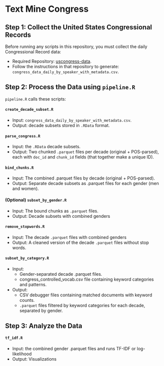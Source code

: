 # Text Mine Congress

## Step 1: Collect the United States Congressional Records
Before running any scripts in this repository, you must collect the daily Congressional Record data:
- Required Repository: [uscongress-data](https://github.com/stephbuon/uscongress-data).
- Follow the instructions in that repository to generate: `congress_data_daily_by_speaker_with_metadata.csv`.

## Step 2: Process the Data using `pipeline.R`

`pipeline.R` calls these scripts: 

#### `create_decade_subset.R`
- Input: `congress_data_daily_by_speaker_with_metadata.csv`.
- Output: decade subsets stored in `.RData` format.

#### `parse_congress.R`
- Input: the `.RData` decade subsets. 
- Output: Two chunked `.parquet` files per decade (original + POS-parsed), each with `doc_id` and `chunk_id` fields (that together make a unique ID).

#### `bind_chunks.R`
- Input: The combined .parquet files by decade (original + POS-parsed).
- Output: Separate decade subsets as .parquet files for each gender (men and women).

#### (Optional) `subset_by_gender.R`
- Input: The bound chunks as `.parquet` files.
- Output: Decade subsets with combined genders

#### `remove_stopwords.R`
- Input: The decade `.parquet` files with combined genders
- Output: A cleaned version of the decade `.parquet` files without stop words. 

#### `subset_by_category.R`
- Input:
  - Gender-separated decade .parquet files.
  - congress_controlled_vocab.csv file containing keyword categories and patterns.
- Output:
  - CSV debugger files containing matched documents with keyword counts.
  - `.parquet` files filtered by keyword categories for each decade, separated by gender.

## Step 3: Analyze the Data

#### `tf_idf.R`
- Input: the combined gender .parquet files and runs TF-IDF or log-likelihood
- Output: Visualizations